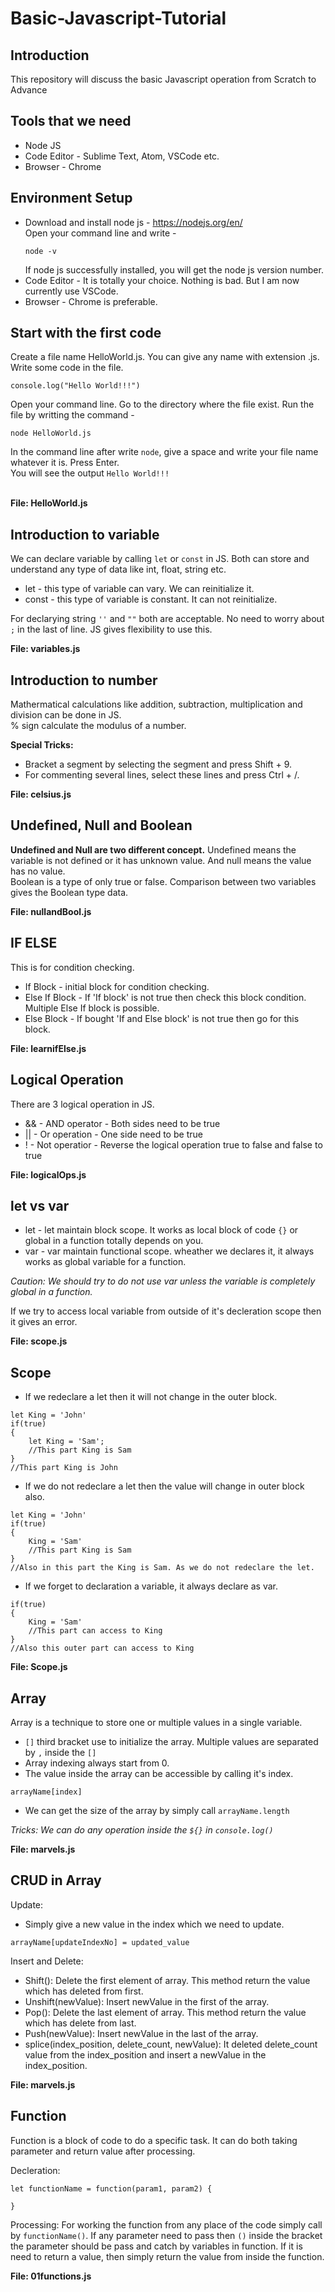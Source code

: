 # Basic-Javascript-Tutorial
## Introduction
This repository will discuss the basic Javascript operation from Scratch to Advance
## Tools that we need
- Node JS
- Code Editor - Sublime Text, Atom, VSCode etc.
- Browser - Chrome
## Environment Setup
- Download and install node js - https://nodejs.org/en/<br>
    Open your command line and write -
    ```
    node -v
    ```
    If node js successfully installed, you will get the node js version number.
- Code Editor - It is totally your choice. Nothing is bad. But I am now currently use VSCode.
- Browser - Chrome is preferable.
## Start with the first code
Create a file name HelloWorld.js. You can give any name with extension .js.
Write some code in the file.
```
console.log("Hello World!!!")
```
Open your command line. Go to the directory where the file exist. Run the file by writting the command - 
```
node HelloWorld.js
```
In the command line after write `node`, give a space and write your file name whatever it is. Press Enter. 
<br>You will see the output `Hello World!!!`

<br><b>File: HelloWorld.js</b>
## Introduction to variable
We can declare variable by calling `let` or `const` in JS. Both can store and understand any type of data like int, float, string etc.
- let - this type of variable can vary. We can reinitialize it.
- const - this type of variable is constant. It can not reinitialize.
<p>For declarying string <code>''</code> and <code>""</code> both are acceptable.
No need to worry about <code>;</code> in the last of line. JS gives flexibility to use this.<br>

<b>File: variables.js</b></p>

## Introduction to number
Mathermatical calculations like addition, subtraction, multiplication and division can be done in JS.<br>
% sign calculate the modulus of a number.<br>

<b>Special Tricks:</b>
- Bracket a segment by selecting the segment and press Shift + 9.
- For commenting several lines, select these lines and press Ctrl + /.<br>

<b>File: celsius.js</b>
## Undefined, Null and Boolean
<b>Undefined and Null are two different concept.</b> Undefined means the variable is not defined or it has unknown value. And null means the value has no value.<br>
Boolean is a type of only true or false. Comparison between two variables gives the Boolean type data.

<b>File: nullandBool.js</b>
## IF ELSE 
This is for condition checking.
- If Block - initial block for condition checking. 
- Else If Block - If 'If block' is not true then check this block condition. Multiple Else If block is possible.
- Else Block - If bought 'If and Else block' is not true then go for this block.

<b>File: learnifElse.js</b>
## Logical Operation
There are 3 logical operation in JS.
- && - AND operator - Both sides need to be true
- || - Or operation - One side need to be true
- ! - Not operatior - Reverse the logical operation true to false and false to true

<b>File: logicalOps.js</b>
## let vs var
- let - let maintain block scope. It works as local block of code `{}` or global in a function totally depends on you.
- var - var maintain functional scope. wheather we declares it, it always works as global variable for a function.<br>

<i>Caution: We should try to do not use var unless the variable is completely global in a function.</i><br>

If we try to access local variable from outside of it's decleration scope then it gives an error.

<b>File: scope.js</b>
## Scope
- If we redeclare a let then it will not change in the outer block.
```
let King = 'John'
if(true)
{
    let King = 'Sam';
    //This part King is Sam
}
//This part King is John
```
- If we do not redeclare a let then the value will change in outer block also.<br>
```
let King = 'John'
if(true)
{
    King = 'Sam'
    //This part King is Sam
}
//Also in this part the King is Sam. As we do not redeclare the let.
```
- If we forget to declaration a variable, it always declare as var.<br>
```
if(true)
{
    King = 'Sam'
    //This part can access to King
}
//Also this outer part can access to King
```

<b>File: Scope.js</b>
## Array
Array is a technique to store one or multiple values in a single variable.
- `[]` third bracket use to initialize the array. Multiple values are separated by `,` inside the `[]`
- Array indexing always start from 0.
- The value inside the array can be accessible by calling it's index.<br>
```
arrayName[index]
```
- We can get the size of the array by simply call `arrayName.length`<br>

<i>Tricks: We can do any operation inside the `${}` in `console.log()`</i>

<b>File: marvels.js</b>
## CRUD in Array
Update:
- Simply give a new value in the index which we need to update. 
```
arrayName[updateIndexNo] = updated_value
```

Insert and Delete:
- Shift(): Delete the first element of array. This method return the value which has deleted from first.
- Unshift(newValue): Insert newValue in the first of the array.
- Pop(): Delete the last element of array. This method return the value which has delete from last.
- Push(newValue): Insert newValue in the last of the array.
- splice(index_position, delete_count, newValue): It deleted delete_count value from the index_position and insert a newValue in the index_position.

<b>File: marvels.js</b>
## Function
Function is a block of code to do a specific task. It can do both taking parameter and return value after processing.

Decleration:
```
let functionName = function(param1, param2) {

}
```
Processing:
For working the function from any place of the code simply call by `functionName()`. 
If any parameter need to pass then `()` inside the bracket the parameter should be pass and catch by variables in function.
If it is need to return a value, then simply return the value from inside the function.

<b>File: 01functions.js</b>


